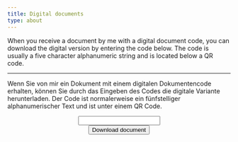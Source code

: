 ```yaml
---
title: Digital documents
type: about
---
```


When you receive a document by me with a digital document code, you can download the digital version by entering the code below. The code is usually a five character alphanumeric string and is located below a QR code.

<hr/>

Wenn Sie von mir ein Dokument mit einem digitalen Dokumentencode erhalten, können Sie durch das Eingeben des Codes die digitale Variante herunterladen. Der Code ist normalerweise ein fünfstelliger alphanumerischer Text und ist unter einem QR Code.

<div style="text-align:center">
    <input class="code-input" type="text" id="document-code" autocorrect="off" autocomplete="off"><br />
    <button type="button" class="button-green" onclick="window.DigitalDocumentService.openDocumentFromInput('document-code');">Download document</button>
</div>
